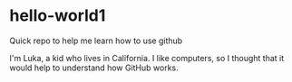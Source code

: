 # hello-world1
Quick repo to help me learn how to use github

I'm Luka, a kid who lives in California. I like computers, so I thought that it would help to understand how GitHub works.
